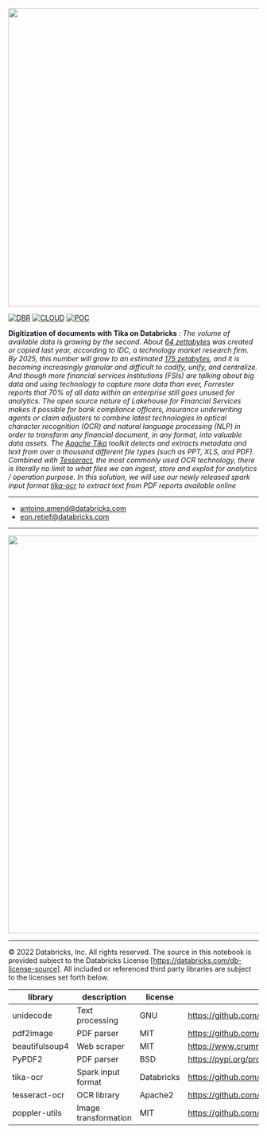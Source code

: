 <img src=https://d1r5llqwmkrl74.cloudfront.net/notebooks/fs-lakehouse-logo.png width="600px">

[![DBR](https://img.shields.io/badge/DBR-11.3ML-red?logo=databricks&style=for-the-badge)](https://docs.databricks.com/release-notes/runtime/11.3ml.html)
[![CLOUD](https://img.shields.io/badge/CLOUD-AWS-orange?logo=googlecloud&style=for-the-badge)](https://databricks.com/try-databricks)
[![POC](https://img.shields.io/badge/POC-2_days-green?style=for-the-badge)](https://databricks.com/try-databricks)

**Digitization of documents with Tika on Databricks** : *The volume of available data is growing by the second. About [64 zettabytes](https://www.wsj.com/articles/how-to-understand-the-data-explosion-11638979214) was created or copied last year, according to IDC, a technology market research firm. By 2025, this number will grow to an estimated [175 zetabytes](https://www.statista.com/statistics/871513/worldwide-data-created/),  and it is becoming increasingly granular and difficult to codify, unify, and centralize. And though more financial services institutions (FSIs) are talking about big data and using technology to capture more data than ever, Forrester reports that 70% of all data within an enterprise still goes unused for analytics. The open source nature of Lakehouse for Financial Services makes it possible for bank compliance officers, insurance underwriting agents or claim adjusters to combine latest technologies in optical character recognition (OCR) and natural language processing (NLP) in order to transform any financial document, in any format, into valuable data assets. The [Apache Tika](https://tika.apache.org/) toolkit detects and extracts metadata and text from over a thousand different file types (such as PPT, XLS, and PDF). Combined with [Tesseract](https://github.com/tesseract-ocr/tesseract), the most commonly used OCR technology, there is literally no limit to what files we can ingest, store and exploit for analytics / operation purpose. In this solution, we will use our newly released spark input format [tika-ocr](https://github.com/databrickslabs/tika-ocr) to extract text from PDF reports available online*
___

+ antoine.amend@databricks.com
+ eon.retief@databricks.com

___


<img src='https://raw.githubusercontent.com/databricks-industry-solutions/digitization-documents/main/images/reference_architecture.png' width=800>

___


&copy; 2022 Databricks, Inc. All rights reserved. The source in this notebook is provided subject to the Databricks License [https://databricks.com/db-license-source].  All included or referenced third party libraries are subject to the licenses set forth below.

| library                                | description             | license    | source                                              |
|----------------------------------------|-------------------------|------------|-----------------------------------------------------|
| unidecode                              | Text processing         | GNU        | https://github.com/avian2/unidecode                 |
| pdf2image                              | PDF parser              | MIT        | https://github.com/Belval/pdf2image                 |
| beautifulsoup4                         | Web scraper             | MIT        | https://www.crummy.com/software/BeautifulSoup/      |
| PyPDF2                                 | PDF parser              | BSD        | https://pypi.org/project/PyPDF2                     |
| tika-ocr                               | Spark input format      | Databricks | https://github.com/databrickslabs/tika-ocr          |
| tesseract-ocr                          | OCR library             | Apache2    | https://github.com/tesseract-ocr                    |
| poppler-utils                          | Image transformation    | MIT        | https://github.com/skmetaly/poppler-utils           |
